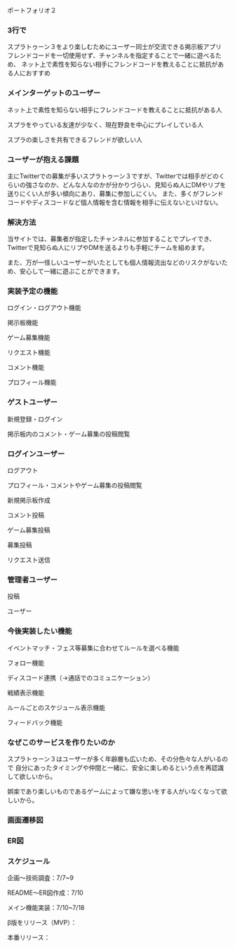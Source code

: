 ポートフォリオ２

### 3行で
スプラトゥーン３をより楽しむためにユーザー同士が交流できる掲示板アプリ
フレンドコードを一切使用せず、チャンネルを指定することで一緒に遊べるため、
ネット上で素性を知らない相手にフレンドコードを教えることに抵抗がある人におすすめ

### メインターゲットのユーザー

ネット上で素性を知らない相手にフレンドコードを教えることに抵抗がある人

スプラをやっている友達が少なく、現在野良を中心にプレイしている人

スプラの楽しさを共有できるフレンドが欲しい人

### ユーザーが抱える課題

主にTwitterでの募集が多いスプラトゥーン３ですが、Twitterでは相手がどのくらいの強さなのか、どんな人なのかが分かりづらい、見知らぬ人にDMやリプを送りにくい人が多い傾向にあり、募集に参加しにくい。
また、多くがフレンドコードやディスコードなど個人情報を含む情報を相手に伝えないといけない。

### 解決方法

当サイトでは、募集者が指定したチャンネルに参加することでプレイでき、Twitterで見知らぬ人にリプやDMを送るよりも手軽にチームを組めます。

また、万が一怪しいユーザーがいたとしても個人情報流出などのリスクがないため、安心して一緒に遊ぶことができます。

### 実装予定の機能

ログイン・ログアウト機能

掲示板機能

ゲーム募集機能

リクエスト機能

コメント機能

プロフィール機能

### ゲストユーザー

新規登録・ログイン

掲示板内のコメント・ゲーム募集の投稿閲覧

### ログインユーザー

ログアウト

プロフィール・コメントやゲーム募集の投稿閲覧

新規掲示板作成

コメント投稿

ゲーム募集投稿

募集投稿

リクエスト送信

### 管理者ユーザー

投稿

ユーザー

### 今後実装したい機能

イベントマッチ・フェス等募集に合わせてルールを選べる機能

フォロー機能

ディスコード連携（→通話でのコミュニケーション）

戦績表示機能

ルールごとのスケジュール表示機能

フィードバック機能

### なぜこのサービスを作りたいのか

スプラトゥーン３はユーザーが多く年齢層も広いため、その分色々な人がいるので
自分にあったタイミングや仲間と一緒に、安全に楽しめるという点を再認識して欲しいから。

娯楽であり楽しいものであるゲームによって嫌な思いをする人がいなくなって欲しいから。

### 画面遷移図

### ER図

### スケジュール

企画〜技術調査：7/7~9

README〜ER図作成：7/10

メイン機能実装：7/10~7/18

β版をリリース（MVP）：

本番リリース：